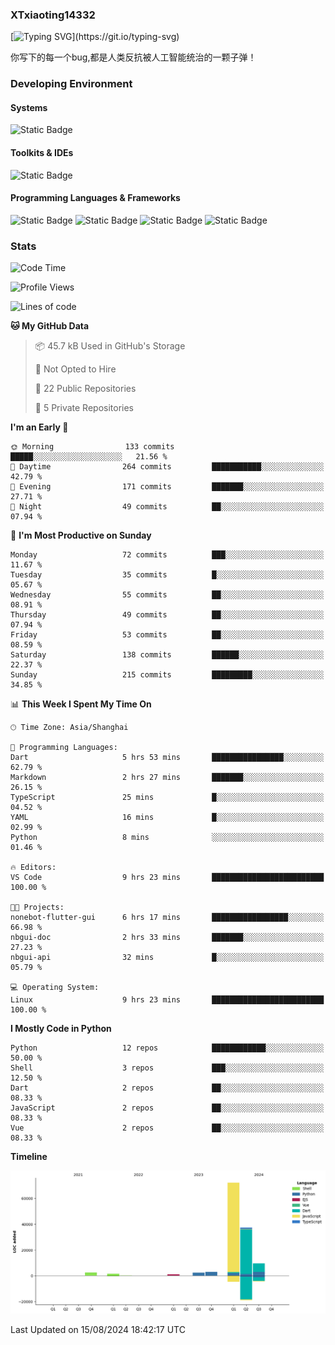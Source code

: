 ### XTxiaoting14332

[![Typing SVG](https://readme-typing-svg.herokuapp.com?font=JetBrians+Mono&pause=1000&random=false&width=435&lines=Hello+World!)](https://git.io/typing-svg)

你写下的每一个bug,都是人类反抗被人工智能统治的一颗子弹！

### Developing Environment

#### Systems

![Static Badge](https://img.shields.io/badge/Ubuntu-%20?style=flat-square&logo=ubuntu&logoColor=white&color=E34F26)

#### Toolkits & IDEs

![Static Badge](https://img.shields.io/badge/Visual%20Studio%20Code-%20?style=flat-square&logo=visualstudiocode&logoColor=white&color=blue)

#### Programming Languages & Frameworks

![Static Badge](https://img.shields.io/badge/Dart-%20?style=flat-square&logo=dart&logoColor=white&color=0175C2)
![Static Badge](https://img.shields.io/badge/Flutter-%20?style=flat-square&logo=flutter&logoColor=white&color=02569B)
![Static Badge](https://img.shields.io/badge/Python-%20?style=flat-square&logo=python&logoColor=white&color=E7A781)
![Static Badge](https://img.shields.io/badge/Bash%20Shell-%20?style=flat-square&logo=shell&logoColor=white&color=49D868)

### Stats

<!--START_SECTION:waka-->
![Code Time](http://img.shields.io/badge/Code%20Time-103%20hrs%204%20mins-blue)

![Profile Views](http://img.shields.io/badge/Profile%20Views-0-blue)

![Lines of code](https://img.shields.io/badge/From%20Hello%20World%20I%27ve%20Written-129.4%20thousand%20lines%20of%20code-blue)

**🐱 My GitHub Data** 

> 📦 45.7 kB Used in GitHub's Storage 
 > 
> 🚫 Not Opted to Hire
 > 
> 📜 22 Public Repositories 
 > 
> 🔑 5 Private Repositories 
 > 
**I'm an Early 🐤** 

```text
🌞 Morning                133 commits         █████░░░░░░░░░░░░░░░░░░░░   21.56 % 
🌆 Daytime                264 commits         ███████████░░░░░░░░░░░░░░   42.79 % 
🌃 Evening                171 commits         ███████░░░░░░░░░░░░░░░░░░   27.71 % 
🌙 Night                  49 commits          ██░░░░░░░░░░░░░░░░░░░░░░░   07.94 % 
```
📅 **I'm Most Productive on Sunday** 

```text
Monday                   72 commits          ███░░░░░░░░░░░░░░░░░░░░░░   11.67 % 
Tuesday                  35 commits          █░░░░░░░░░░░░░░░░░░░░░░░░   05.67 % 
Wednesday                55 commits          ██░░░░░░░░░░░░░░░░░░░░░░░   08.91 % 
Thursday                 49 commits          ██░░░░░░░░░░░░░░░░░░░░░░░   07.94 % 
Friday                   53 commits          ██░░░░░░░░░░░░░░░░░░░░░░░   08.59 % 
Saturday                 138 commits         ██████░░░░░░░░░░░░░░░░░░░   22.37 % 
Sunday                   215 commits         █████████░░░░░░░░░░░░░░░░   34.85 % 
```


📊 **This Week I Spent My Time On** 

```text
🕑︎ Time Zone: Asia/Shanghai

💬 Programming Languages: 
Dart                     5 hrs 53 mins       ████████████████░░░░░░░░░   62.79 % 
Markdown                 2 hrs 27 mins       ███████░░░░░░░░░░░░░░░░░░   26.15 % 
TypeScript               25 mins             █░░░░░░░░░░░░░░░░░░░░░░░░   04.52 % 
YAML                     16 mins             █░░░░░░░░░░░░░░░░░░░░░░░░   02.99 % 
Python                   8 mins              ░░░░░░░░░░░░░░░░░░░░░░░░░   01.46 % 

🔥 Editors: 
VS Code                  9 hrs 23 mins       █████████████████████████   100.00 % 

🐱‍💻 Projects: 
nonebot-flutter-gui      6 hrs 17 mins       █████████████████░░░░░░░░   66.98 % 
nbgui-doc                2 hrs 33 mins       ███████░░░░░░░░░░░░░░░░░░   27.23 % 
nbgui-api                32 mins             █░░░░░░░░░░░░░░░░░░░░░░░░   05.79 % 

💻 Operating System: 
Linux                    9 hrs 23 mins       █████████████████████████   100.00 % 
```

**I Mostly Code in Python** 

```text
Python                   12 repos            ████████████░░░░░░░░░░░░░   50.00 % 
Shell                    3 repos             ███░░░░░░░░░░░░░░░░░░░░░░   12.50 % 
Dart                     2 repos             ██░░░░░░░░░░░░░░░░░░░░░░░   08.33 % 
JavaScript               2 repos             ██░░░░░░░░░░░░░░░░░░░░░░░   08.33 % 
Vue                      2 repos             ██░░░░░░░░░░░░░░░░░░░░░░░   08.33 % 
```



**Timeline**

![Lines of Code chart](https://raw.githubusercontent.com/XTxiaoting14332/XTxiaoting14332/main/assets/bar_graph.png)


 Last Updated on 15/08/2024 18:42:17 UTC
<!--END_SECTION:waka-->